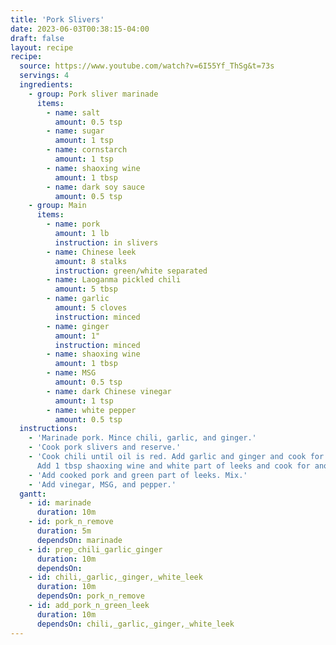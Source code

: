 ```yaml
---
title: 'Pork Slivers'
date: 2023-06-03T00:38:15-04:00
draft: false
layout: recipe
recipe:
  source: https://www.youtube.com/watch?v=6I55Yf_ThSg&t=73s
  servings: 4
  ingredients:
    - group: Pork sliver marinade
      items:
        - name: salt
          amount: 0.5 tsp
        - name: sugar
          amount: 1 tsp
        - name: cornstarch
          amount: 1 tsp
        - name: shaoxing wine
          amount: 1 tbsp
        - name: dark soy sauce
          amount: 0.5 tsp
    - group: Main
      items:
        - name: pork
          amount: 1 lb
          instruction: in slivers
        - name: Chinese leek
          amount: 8 stalks
          instruction: green/white separated
        - name: Laoganma pickled chili
          amount: 5 tbsp
        - name: garlic
          amount: 5 cloves
          instruction: minced
        - name: ginger
          amount: 1"
          instruction: minced
        - name: shaoxing wine
          amount: 1 tbsp
        - name: MSG
          amount: 0.5 tsp
        - name: dark Chinese vinegar
          amount: 1 tsp
        - name: white pepper
          amount: 0.5 tsp
  instructions:
    - 'Marinade pork. Mince chili, garlic, and ginger.'
    - 'Cook pork slivers and reserve.'
    - 'Cook chili until oil is red. Add garlic and ginger and cook for 5m.
      Add 1 tbsp shaoxing wine and white part of leeks and cook for another 5m.'
    - 'Add cooked pork and green part of leeks. Mix.'
    - 'Add vinegar, MSG, and pepper.'
  gantt:
    - id: marinade
      duration: 10m
    - id: pork_n_remove
      duration: 5m
      dependsOn: marinade
    - id: prep_chili_garlic_ginger
      duration: 10m
      dependsOn:
    - id: chili,_garlic,_ginger,_white_leek
      duration: 10m
      dependsOn: pork_n_remove
    - id: add_pork_n_green_leek
      duration: 10m
      dependsOn: chili,_garlic,_ginger,_white_leek
---
```

